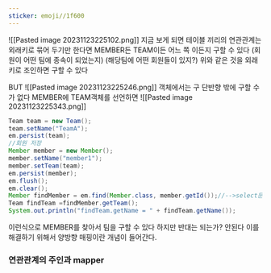 ```yaml
---
sticker: emoji//1f600
---
```

![[Pasted image 20231123225102.png]]
지금 보게 되면 테이블 끼리의 연관관계는 외래키로 묶어 두기만 한다면 MEMBER든
TEAM이든 어느 쪽 이든지 구할 수 있다 
(회원이 어떤 팀에 종속이 되었는지)
(해당팀에 어떤 회원들이 있지?)
위와 같은 것을 외래키로 조인하면 구할 수 있다

BUT
![[Pasted image 20231123225246.png]]
객체에서는 구 단반향 밖에 구할 수가 없다 
MEMBER에 TEAM객체를 선언하면 
![[Pasted image 20231123225343.png]]

```JAVA
Team team = new Team();  
team.setName("TeamA");  
em.persist(team);  
//회원 저장  
Member member = new Member();  
member.setName("member1");  
member.setTeam(team);  
em.persist(member);  
em.flush();  
em.clear();  
Member findMember = em.find(Member.class, member.getId());//-->select문이 안찍히는 이유는 캐시에서 가져오기 때문에 나오게 할려면 위의 코드  
Team findTeam =findMember.getTeam(); 
System.out.println("findTeam.getName = " + findTeam.getName());
```
이런식으로 MEMBER를 찾아서 팀을 구할 수 있다 하지만 반대는 되는가? 안된다
이를 해결하기 위해서 양방향 매핑이란 개념이 들어간다.

### 연관관계의 주인과 mapper